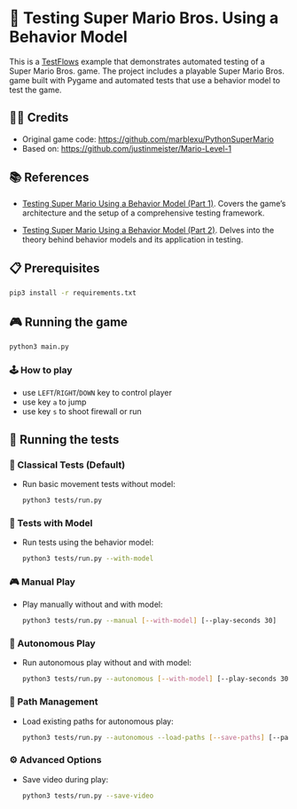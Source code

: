 # 🍄 Testing Super Mario Bros. Using a Behavior Model 

This is a [TestFlows](https://testflows.com) example that demonstrates automated testing of a Super Mario Bros. game. The project includes a playable Super Mario Bros. game built with Pygame and automated tests that use a behavior model to test the game.

## 👨‍💻 Credits

* Original game code: https://github.com/marblexu/PythonSuperMario
* Based on: https://github.com/justinmeister/Mario-Level-1

## 📚 References

* [Testing Super Mario Using a Behavior Model (Part 1)](https://testflows.com/blog/testing-super-mario-using-a-behavior-model-part1/).
  Covers the game’s architecture and the setup of a comprehensive testing framework.

* [Testing Super Mario Using a Behavior Model (Part 2)](https://testflows.com/blog/testing-super-mario-using-a-behavior-model-part2/).
  Delves into the theory behind behavior models and its application in testing.

## 📋 Prerequisites

```bash
pip3 install -r requirements.txt
```

## 🎮 Running the game

```bash
python3 main.py
```

### 🕹️ How to play

* use `LEFT`/`RIGHT`/`DOWN` key to control player
* use key `a` to jump
* use key `s` to shoot firewall or run

## 🧪 Running the tests

### 🎯 Classical Tests (Default)
* Run basic movement tests without model:
  ```bash
  python3 tests/run.py
  ```

### 🤖 Tests with Model
* Run tests using the behavior model:
  ```bash
  python3 tests/run.py --with-model
  ```

### 🎮 Manual Play
* Play manually without and with model:
  ```bash
  python3 tests/run.py --manual [--with-model] [--play-seconds 30]
  ```

### 🤖 Autonomous Play
* Run autonomous play without and with model:
  ```bash
  python3 tests/run.py --autonomous [--with-model] [--play-seconds 30]
  ```

### 📁 Path Management
* Load existing paths for autonomous play:
  ```bash
  python3 tests/run.py --autonomous --load-paths [--save-paths] [--paths-file custom_paths.json]
  ```

### ⚙️ Advanced Options
* Save video during play:
  ```bash
  python3 tests/run.py --save-video
  ```

